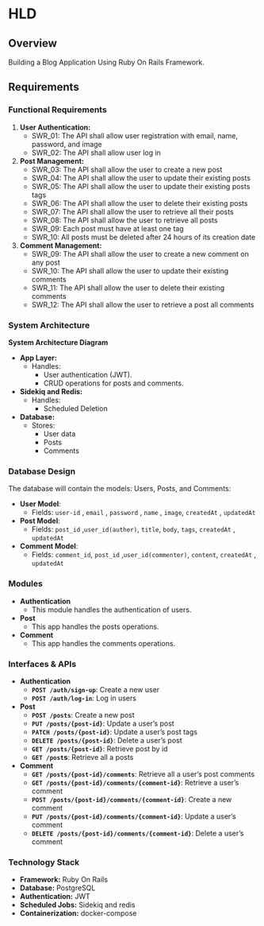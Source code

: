 # HLD

## Overview

Building a Blog Application Using Ruby On Rails Framework.

## Requirements

### **Functional Requirements**

1. **User Authentication:**
    - SWR_01: The API shall allow user registration with email, name, password, and image
    - SWR_02: The API shall allow user log in
2. **Post Management:**
    - SWR_03: The API shall allow the user to create a new post
    - SWR_04: The API shall allow the user to update their existing posts
    - SWR_05: The API shall allow the user to update their existing posts tags
    - SWR_06: The API shall allow the user to delete their existing posts
    - SWR_07: The API shall allow the user to retrieve all their posts
    - SWR_08: The API shall allow the user to retrieve all posts
    - SWR_09: Each post must have at least one tag
    - SWR_10: All posts must be deleted after 24 hours of its creation date
3. **Comment Management:**
    - SWR_09: The API shall allow the user to create a new comment on any post
    - SWR_10: The API shall allow the user to update their existing comments
    - SWR_11: The API shall allow the user to delete their existing comments
    - SWR_12: The API shall allow the user to retrieve a post all comments

### System Architecture

**System Architecture Diagram**

- **App Layer:**
    - Handles:
        - User authentication (JWT).
        - CRUD operations for posts and comments.
- **Sidekiq and Redis:**
    - Handles:
        - Scheduled Deletion
- **Database:**
    - Stores:
        - User data
        - Posts
        - Comments

### Database Design

The database will contain the models: Users, Posts, and Comments:

- **User Model**:
    - Fields: `user-id` , `email` , `password` , `name` , `image`, `createdAt` , `updatedAt`
- **Post Model**:
    - Fields: `post_id` ,`user_id(auther)`, `title`, `body`, `tags`, `createdAt` , `updatedAt`
- **Comment Model**:
    - Fields: `comment_id`, `post_id` ,`user_id(commenter)`, `content`, `createdAt` , `updatedAt`

### Modules

- **Authentication**
    - This module handles the authentication of users.
- **Post**
    - This app handles the posts operations.
- **Comment**
    - This app handles the comments operations.

### Interfaces & APIs

- **Authentication**
    - **`POST /auth/sign-up`**: Create a new user 
    - **`POST /auth/log-in`**: Log in users 
- **Post**
    - **`POST /posts`**: Create a new post 
    - **`PUT /posts/{post-id}`**: Update a user’s post 
    - **`PATCH /posts/{post-id}`**: Update a user’s post tags 
    - **`DELETE /posts/{post-id}`**: Delete a user’s post 
    - **`GET /posts/{post-id}`**: Retrieve post by id 
    - **`GET /post`s**: Retrieve all a posts 
- **Comment**
    - **`GET /posts/{post-id}/comments`**: Retrieve all a user’s post comments 
    - **`GET /posts/{post-id}/comments/{comment-id}`**: Retrieve a user’s comment 
    - **`POST /posts/{post-id}/comments/{comment-id}`**: Create a new comment 
    - **`PUT /posts/{post-id}/comments/{comment-id}`**: Update a user’s comment 
    - **`DELETE /posts/{post-id}/comments/{comment-id}`**: Delete a user’s comment 

### Technology Stack

- **Framework:** Ruby On Rails
- **Database:** PostgreSQL
- **Authentication:** JWT
- **Scheduled Jobs:** Sidekiq and redis
- **Containerization:**  docker-compose